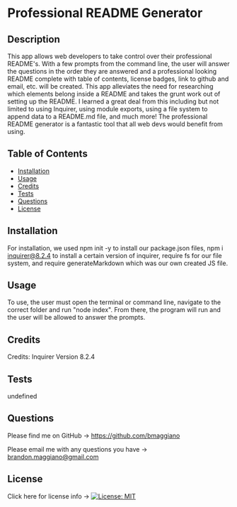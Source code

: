 # Professional README Generator

## Description

This app allows web developers to take control over their professional README's. With a few prompts from the command line, the user will answer the questions in the order they are answered and a professional looking README complete with table of contents, license badges, link to github and email, etc. will be created. This app alleviates the need for researching which elements belong inside a README and takes the grunt work out of setting up the README. I learned a great deal from this including but not limited to using Inquirer, using module exports, using a file system to append data to a README.md file, and much more! The professional README generator is a fantastic tool that all web devs would benefit from using.

## Table of Contents

- [Installation](#installation)
- [Usage](#usage)
- [Credits](#credits)
- [Tests](#tests)
- [Questions](#questions)
- [License](#license)

## Installation

For installation, we used npm init -y to install our package.json files, npm i inquirer@8.2.4 to install a certain version of inquirer, require fs for our file system, and require generateMarkdown which was our own created JS file.

## Usage

To use, the user must open the terminal or command line, navigate to the correct folder and run "node index". From there, the program will run and the user will be allowed to answer the prompts.

## Credits

Credits: Inquirer Version 8.2.4

## Tests

undefined

## Questions

Please find me on GitHub -> https://github.com/bmaggiano

Please email me with any questions you have -> brandon.maggiano@gmail.com

## License

Click here for license info -> [![License: MIT](https://img.shields.io/badge/License-MIT-yellow.svg)](https://opensource.org/licenses/MIT)
